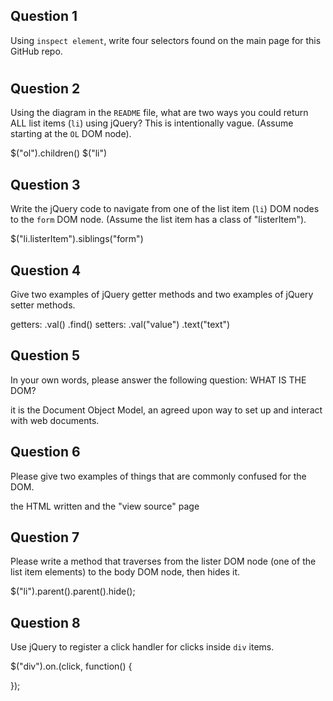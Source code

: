 ## Question 1

Using `inspect element`, write four selectors found on the main page for this
GitHub repo.

<!-- your answer starts here -->
<div></div>
<h1></h1>
<h2></h2>
<ul></ul>
<!-- your answer ends here -->

## Question 2

Using the diagram in the `README` file, what are two ways you could return ALL
list items (`li`) using jQuery? This is intentionally vague. (Assume starting
at the `OL` DOM node).

<!-- your answer starts here -->
$("ol").children()
$("li")
<!-- your answer ends here -->

## Question 3

Write the jQuery code to navigate from one of the list item (`li`) DOM nodes to
the `form` DOM node. (Assume the list item has a class of "listerItem").

<!-- your answer starts here -->
$("li.listerItem").siblings("form")
<!-- your answer ends here -->

## Question 4

Give two examples of jQuery getter methods and two examples of jQuery setter
methods.

<!-- your answer starts here -->
getters: .val()
.find()
setters: .val("value")
.text("text")
<!-- your answer ends here -->

## Question 5

In your own words, please answer the following question: WHAT IS THE DOM?

<!-- your answer starts here -->
it is the Document Object Model, an agreed upon way to set up and interact with
web documents.
<!-- your answer ends here -->

## Question 6

Please give two examples of things that are commonly confused for the DOM.

<!-- your answer starts here -->
the HTML written and the "view source" page
<!-- your answer ends here -->

## Question 7

Please write a method that traverses from the lister DOM node (one of the list
item elements) to the body DOM node, then hides it.

<!-- your answer starts here -->
$("li").parent().parent().hide();
<!-- your answer ends here -->

## Question 8

Use jQuery to register a click handler for clicks inside `div` items.

<!-- your answer starts here -->
$("div").on.(click, function() {

});
<!-- your answer ends here -->

